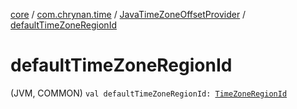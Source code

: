 [core](../../index.md) / [com.chrynan.time](../index.md) / [JavaTimeZoneOffsetProvider](index.md) / [defaultTimeZoneRegionId](./default-time-zone-region-id.md)

# defaultTimeZoneRegionId

(JVM, COMMON) `val defaultTimeZoneRegionId: `[`TimeZoneRegionId`](../-time-zone-region-id/index.md)
